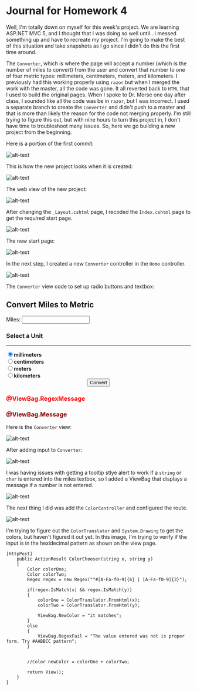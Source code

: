 # Journal for Homework 4

Well, I'm totally down on myself for this week's project. We are learning ASP.NET MVC 5, and I thought that I was doing so well until...I messed something up and have to recreate my project. I'm going to make the best of this situation and take snapshots as I go since I didn't do this the first time around. 

The `Converter`, which is where the page will accept a number (which is the number of miles to convert) from the user and convert that number to one of four metric types: millimeters, centimeters, meters, and kilometers. I previously had this working properly using `razor` but when I merged the work with the master, all the code was gone. It all reverted back to `HTML` that I used to build the original pages. When I spoke to Dr. Morse one day after class, I sounded like all the code was be in `razor`, but I was incorrect. I used a separate branch to create the `Converter` and didn't push to a master and that is more than likely the reason for the code not merging properly. I'm still trying to figure this out, but with nine hours to turn this project in, I don't have time to troubleshoot many issues. So, here we go building a new project from the beginning.

Here is a portion of the first commit:

![alt-text](img/firstCommit.JPG)

This is how the new project looks when it is created:

![alt-text](img/newProject.JPG)

The web view of the new project:

![alt-text](img/webView1.JPG)

After changing the `_Layout.cshtml` page, I recoded the `Index.cshtml` page to get the required start page.

![alt-text](img/newIndex.JPG)

The new start page:

![alt-text](img/newStartPage.JPG)

In the next step, I created a new `Converter` controller in the `Home` controller.

![alt-text](img/createConvertControl.JPG)

The `Converter` view code to set up radio buttons and textbox:

<h2>Convert Miles to Metric</h2>

<div class="container-fluid">
    <div class="row">
        <form action="/Home/Converter" method="get" name="form1">
            <div class="col-md-6">
                <div class="form-group">
                    <label for="MilesToConvert">Miles:</label>
                    <input type="text" name="MilesToConvert" value="" class="form-control"/>
                </div>
            </div>
            <div class="col-md-6">
                <h3>Select a Unit</h3>
                <hr />
                <div class="radio">
                    <label><input type="radio" name="Units" value="millimeters" checked/><strong>millimeters</strong></label>
                </div>
                <div class="radio">
                    <label><input type="radio" name="Units" value="centimeters" /><strong>centimeters</strong></label>
                </div>
                <div class="radio">
                    <label><input type="radio" name="Units" value="meters" /><strong>meters</strong></label>
                </div>
                <div class="radio">
                    <label><input type="radio" name="Units" value="kilometers" /><strong>kilometers</strong></label>
                </div>
            </div>
            <div align="center">
                <input type="submit" value="Convert" class="btn btn-primary" />
            </div>
        </form>
    </div>
    <h3 style="color: red">@ViewBag.RegexMessage</h3>
    <h3 style="color: darkred">@ViewBag.Message</h3>
</div>


Here is the `Converter` view:

![alt-text](img/convertView.JPG)

After adding input to `Converter`:

![alt-text](img/conViewWData.JPG)

I was having issues with getting a tooltip stlye alert to work if a `string` or `char` is entered into the miles textbox, so I added a ViewBag that displays a message if a number is not entered.

![alt-text](img/conWString.JPG)

The next thing I did was add the `ColorController` and configured the route.

![alt-text](img/slnOverview.JPG)

I'm trying to figure out the `ColorTranslator` and `System.Drawing` to get the colors, but haven't figured it out yet. In this image, I'm trying to verify if the input is in the hexidecimal pattern as shown on the view page.

    [HttpPost]
        public ActionResult ColorChooser(string x, string y)
        {
            Color colorOne;
            Color colorTwo;
            Regex regex = new Regex("^#[A-Fa-f0-9]{6} | [A-Fa-f0-9]{3}");

            if(regex.IsMatch(x) && regex.IsMatch(y))
            {
                colorOne = ColorTranslator.FromHtml(x);
                colorTwo = ColorTranslator.FromHtml(y);

                ViewBag.NewColor = "it matches";
            }
            else
            {
                ViewBag.RegexFail = "The value entered was not is proper form. Try #AABBCC pattern";
            }

            
            //Color newColor = colorOne + colorTwo;

            return View();
        }
    }



